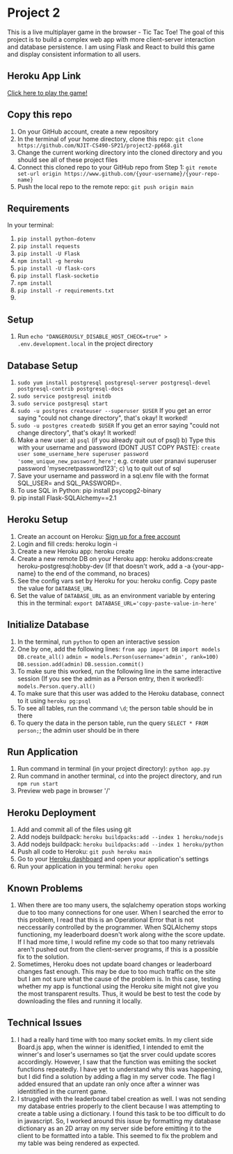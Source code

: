 # Project 2

This is a live multiplayer game in the browser - Tic Tac Toe! The goal of this project is to build a complex web app with more client-server
interaction and database persistence. I am using Flask and React to build this game and display consistent information to all users.

## Heroku App Link

[Click here to play the game!](https://immense-woodland-21512.herokuapp.com/)

## Copy this repo

1. On your GitHub account, create a new repository
2. In the terminal of your home directory, clone this repo: `git clone https://github.com/NJIT-CS490-SP21/project2-pp668.git`
3. Change the current working directory into the cloned directory and you should see all of these project files
4. Connect this cloned repo to your GitHub repo from Step 1: `git remote set-url origin https://www.github.com/{your-username}/{your-repo-name}`
5. Push the local repo to the remote repo: `git push origin main`

## Requirements

In your terminal:

1. `pip install python-dotenv`
2. `pip install requests`
3. `pip install -U Flask`
4. `npm install -g heroku`
5. `pip install -U flask-cors`
6. `pip install flask-socketio`
7. `npm install`
8. `pip install -r requirements.txt`
9.

## Setup

1. Run `echo "DANGEROUSLY_DISABLE_HOST_CHECK=true" > .env.development.local` in the project directory

## Database Setup

1. `sudo yum install postgresql postgresql-server postgresql-devel postgresql-contrib postgresql-docs`
2. `sudo service postgresql initdb`
3. `sudo service postgresql start`
4. `sudo -u postgres createuser --superuser $USER` If you get an error saying "could not change directory", that's okay! It worked!
5. `sudo -u postgres createdb $USER` If you get an error saying "could not change directory", that's okay! It worked!
6. Make a new user:
   a) `psql` (if you already quit out of psql)
   b) Type this with your username and password (DONT JUST COPY PASTE): `create user some_username_here superuser password 'some_unique_new_password_here'`; e.g. create user pranavi superuser password 'mysecretpassword123';
   c) \q to quit out of sql
7. Save your username and password in a sql.env file with the format SQL_USER= and SQL_PASSWORD=.
8. To use SQL in Python: pip install psycopg2-binary
9. pip install Flask-SQLAlchemy==2.1

## Heroku Setup

1. Create an account on Heroku: [Sign up for a free account](https://signup.heroku.com/login)
2. Login and fill creds: heroku login -i
3. Create a new Heroku app: heroku create
4. Create a new remote DB on your Heroku app: heroku addons:create heroku-postgresql:hobby-dev (If that doesn't work, add a -a {your-app-name} to the end of the command, no braces)
5. See the config vars set by Heroku for you: heroku config. Copy paste the value for `DATABASE_URL`
6. Set the value of `DATABASE_URL` as an environment variable by entering this in the terminal: `export DATABASE_URL='copy-paste-value-in-here'`

## Initialize Database

1. In the terminal, run `python` to open an interactive session
2. One by one, add the following lines:
   `from app import DB`
   `import models`
   `DB.create_all()`
   `admin = models.Person(username='admin', rank=100)`
   `DB.session.add(admin)`
   `DB.session.commit()`
3. To make sure this worked, run the following line in the same interactive session (If you see the admin as a Person entry, then it worked!):
   `models.Person.query.all()`
4. To make sure that this user was added to the Heroku database, connect to it using `heroku pg:psql`
5. To see all tables, run the command `\d`; the person table should be in there
6. To query the data in the person table, run the query `SELECT * FROM person;`; the admin user should be in there

## Run Application

1. Run command in terminal (in your project directory): `python app.py`
2. Run command in another terminal, `cd` into the project directory, and run `npm run start`
3. Preview web page in browser '/'

## Heroku Deployment

1. Add and commit all of the files using git
2. Add nodejs buildpack: `heroku buildpacks:add --index 1 heroku/nodejs`
3. Add nodejs buildpack: `heroku buildpacks:add --index 1 heroku/python`
4. Push all code to Heroku: `git push heroku main`
5. Go to your [Heroku dashboard](https://dashboard.heroku.com/apps) and open your application's settings
6. Run your application in you terminal: `heroku open`

## Known Problems

1. When there are too many users, the sqlalchemy operation stops working due to too many connections for one user. When I searched the error to this problem, I read that this is an Operational Error that is not neccessarily controlled by the programmer. When SQLAlchemy stops functioning, my leaderboard doesn't work along withe the score update. If I had more time, I would refine my code so that too many retrievals aren't pushed out from the client-server programs, if this is a possible fix to the solution.
2. Sometimes, Heroku does not update board changes or leaderboard changes fast enough. This may be due to too much traffic on the site but I am not sure what the cause of the problem is. In this case, testing whether my app is functional using the Heroku site might not give you the most transparent results. Thus, it would be best to test the code by downloading the files and running it locally.

## Technical Issues

1. I had a really hard time with too many socket emits. In my client side Board.js app, when the winner is idenitfied, I intended to emit the winner's and loser's usernames so tjat the srver could update scores accordingly. However, I saw that the function was emiiting the socket functions repeatedly. I have yet to understand why this was happening, but I did find a solution by adding a flag in my server code. The flag I added ensured that an update ran only once after a winner was identitified in the current game.
2. I struggled with the leaderboard tabel creation as well. I was not sending my database entries properly to the client because I was attempting to create a table using a dictionary. I found this task to be too difficult to do in javascript. So, I worked around this issue by formatting my database dictionary as an 2D array on my server side before emitting it to the client to be formatted into a table. This seemed to fix the problem and my table was being rendered as expected.
